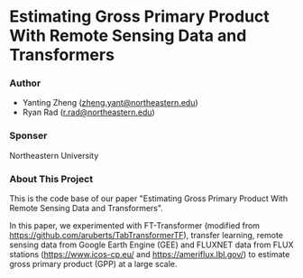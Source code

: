 # Estimating Gross Primary Product With Remote Sensing Data and Transformers
 
### Author
- Yanting Zheng (zheng.yant@northeastern.edu)
- Ryan Rad (r.rad@northeastern.edu)

### Sponser
Northeastern University

### About This Project

This is the code base of our paper "Estimating Gross Primary Product With Remote Sensing Data and Transformers". 

In this paper, we experimented with FT-Transformer (modified from https://github.com/aruberts/TabTransformerTF), transfer learning, remote sensing data from Google Earth Engine (GEE) and FLUXNET data from FLUX stations (https://www.icos-cp.eu/ and https://ameriflux.lbl.gov/) to estimate gross primary product (GPP) at a large scale.